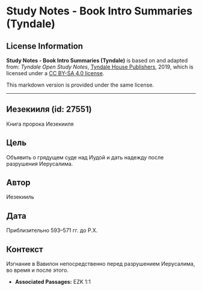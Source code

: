 # Study Notes - Book Intro Summaries (Tyndale)

## License Information

**Study Notes - Book Intro Summaries (Tyndale)** is based on and adapted from: _Tyndale Open Study Notes_, [Tyndale House Publishers](https://tyndaleopenresources.com/), 2019, which is licensed under a [CC BY-SA 4.0 license](https://creativecommons.org/licenses/by-sa/4.0/legalcode.en).

This markdown version is provided under the same license.



--------------------------------

## Иезекииля (id: 27551)

Книга пророка Иезекииля

Цель
----

Объявить о грядущем суде над Иудой и дать надежду после разрушения Иерусалима.

Автор
-----

Иезекииль

Дата
----

Приблизительно 593–571 гг. до Р.Х.

Контекст
--------

Изгнание в Вавилон непосредственно перед разрушением Иерусалима, во время и после этого.

* **Associated Passages:** EZK 1:1

